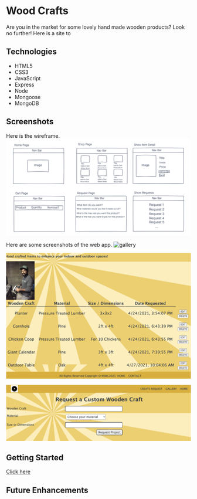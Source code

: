 # Wood Crafts

Are you in the market for some lovely hand made wooden products? Look no further! Here is a site to 

## Technologies
- HTML5
- CSS3
- JavaScript
- Express
- Node
- Mongoose
- MongoDB

## Screenshots
Here is the wireframe.
![wireframe](./public/images/Project-2-Wireframe.png) 

Here are some screenshots of the web app.
![gallery](./public/images/gallery.png)

![index](./public/images/index.png)

![request](./public/images/request.png)



## Getting Started
[Click here](link) 

## Future Enhancements
